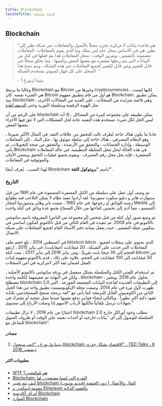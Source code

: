 ```yaml
---
title: Blockchain
localeTitle: كتلة سلسلة
---
```

## Blockchain

> "هي قاعدة بيانات لا مركزية تخزن سجلاً بالأصول والمعاملات عبر شبكة نظير إلى نظير. هي في الأساس سجل عام لمن يملك وما الذي يقوم بالمعاملات. المعاملات مضمونة بالتشفير ، وبمرور الوقت ، سجل المعاملات هذا يتم قفلها في كتل من البيانات التي يتم ربطها مشفرة مع بعضها البعض وتأمينها ، مما يخلق سجلاً غير قابل للتغيير وغير قابل للتغيير لجميع المعاملات عبر هذه الشبكة ، ويتم نسخ هذا السجل على كل جهاز كمبيوتر يستخدم الشبكة. "
> 
> \- بيتينا اربورغ 1

وغالبا ما يرتبط Blockchain مع Bitcoin وغيرها من cryptocurrencies ، لكنها ليست هي الشيء نفسه. كان Bitcoin هو أول من قام بتطبيق مفهوم Blockchain. يمكن تطبيق بنية blockchain ، وهي قائمة متزايدة من السجلات ، على العديد من المجالات الأخرى مثل الهوية الرقمية وسلسلة التوريد وحتى [الديمقراطية](https://www.democracy.earth/) .

على الرغم من أن blockchain يمكن تطبيقه على مجموعة كبيرة من المشاكل ، إلا أنه ليس الحل لكل شيء. تستخدم هذه التقنية عادة لحل المشكلات التي لا تثق فيها الأجزاء بعضها البعض.

عادةً ما يكون هناك حاجة لطرف ثالث للتحقق من علاقات الثقة. في المثال الأكثر شيوعا ، وهو النظام المصرفي ، هناك حاجة إلى سلطة موثوق بها ، مثل البنك ، إلى المعاملات الوسيطة ، وإدارة الحسابات ، والتحقق من الأرصدة ، والتحقق من صحة التحويلات. ثم يأتي Blockchain في هذه الحالة ليحل محل السلطة التنظيمية. في حالة المعاملات المشفرة ، فإنه يحل محل رقم المصرف ، ويقوم بجميع عمليات التحقق ويضمن الأمان والموثوقية في المعاملات.

لهذا السبب ، يُعرف أيضًا Blockchain باسم **"بروتوكول الثقة"** .

### التاريخ

تم وصف أول عمل على سلسلة من الكتل المشفرة المضمونة في عام 1991 من قبل ستيوارت هابر و دبليو سكوت ستورنيتا. لقد أرادوا تنفيذ نظام لا يمكن التلاعب فيه بطوابع زمنية للوثائق أو رجوعها. في عام 1992 ، ضمت باير وهابر وستورنيتا أشجار Merkle إلى التصميم ، مما أدى إلى تحسين كفاءتها من خلال السماح بجمع عدة وثائق في كتلة واحدة.

تم وضع تصور أول كتلة من قبل شخص (أو مجموعة من الناس) المعروفة باسم ساتوشي ناكاموتو في عام 2008. تم تنفيذه في العام التالي من قبل ناكاموتو كمكون أساسي في بيتكوين عملة التشفير ، حيث يعمل بمثابة دفتر الأستاذ العام لجميع المعاملات على شبكة الاتصال.

في أغسطس 2014 ، بلغ حجم ملف blockcin bitcin ، الذي يحتوي على سجلات لجميع المعاملات التي حدثت على الشبكة ، 20 غيغابايت (غيغابايت). في يناير 2015 ، ارتفع الحجم إلى 30 جيجا بايت تقريبًا ، ومن يناير 2016 إلى يناير 2017 ، نمت كتلة bitcoin من 50 غيغابايت إلى 100 غيغابايت في الحجم. علاوة على ذلك ، قدم ناكاموتو مفهوم إثبات العمل لضمان ثقة أكثر لامركزية في أمن السجلات.

تم استخدام كلمتي الكتل والسلسلة بشكل منفصل في ورقة ساتوشي ناكاموتو الأصلية ، ولكن في النهاية تم تعميمهما ككلمة واحدة ، blockchain ، بحلول عام 2016. ويشير مصطلح blockchain 2.0 إلى التطبيقات الجديدة لقاعدة البيانات المجمعة الموزعة ، التي ظهرت لأول مرة في عام 2014. وصفت مجلة الإيكونوميست تطبيق واحد من هذا الجيل الثاني من الكومبيوتر القابل للبرمجة كما يأتي مع "لغة برمجة تسمح للمستخدمين بكتابة عقود ذكية أكثر تطوراً ، وبالتالي إنشاء فواتير تدفع نفسها عندما تصل شحنة أو تشترك في شهادات ترسل تلقائياً مالكيها لأرباب الأسهم إذا وصلت الأرباح إلى مستوى."

اعتبارًا من عام 2016 ، لا تزال تطبيقات blockchain 2.0 تتطلب وجود أوراكل خارج السلسلة للوصول إلى أي "بيانات خارجية أو أحداث تعتمد على الوقت أو ظروف السوق للتفاعل مع blockchain".

#### مصادر

1.  [بيتينا واربورغ ، "كيف سيحول blockchain الاقتصاد بشكل جذري" ، _TED Talks_ ، 8 ديسمبر 2016](https://youtu.be/RplnSVTzvnU?t=213)

##### معلومات اكثر

*   [WTF هو بلوكتشين؟](https://hackernoon.com/wtf-is-the-blockchain-1da89ba19348)
*   [Blockchain: الثورة التي لسنا مستعدين لها](https://medium.freecodecamp.org/blockchain-is-our-first-22nd-century-technology-d4ad45fca2ce)
*   [كيف يتم تغيير blockchain المال والأعمال | دون الحنفية (فيديو يوتيوب)](https://www.youtube.com/watch?v=Pl8OlkkwRpc)
*   [مقدمة لبيتكوين و Ethereum والعقود الذكية](https://github.com/WizardOfAus/WizardsEthereumWorkshop)
*   [أوراق أكاديمية Blockchain](https://github.com/decrypto-org/blockchain-papers)
*   [الموارد Blockchain](https://github.com/BlockchainDevs/CryptocurrencyAwesome/blob/master/README.md)